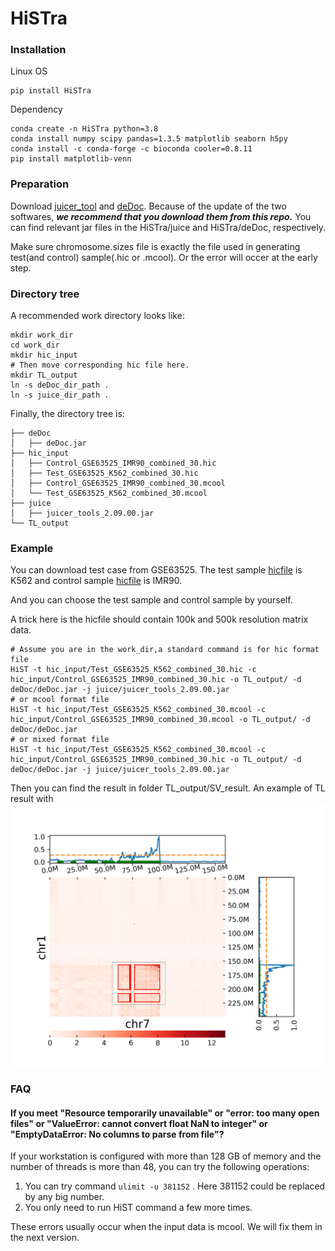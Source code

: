 # HiSTra


### Installation

Linux OS

```shell
pip install HiSTra
```
Dependency
```shell
conda create -n HiSTra python=3.8 
conda install numpy scipy pandas=1.3.5 matplotlib seaborn h5py
conda install -c conda-forge -c bioconda cooler=0.8.11
pip install matplotlib-venn 
```

### Preparation

Download [juicer_tool](https://github.com/aidenlab/juicer/wiki/Juicer-Tools-Quick-Start) and [deDoc](https://github.com/yinxc/structural-information-minimisation). Because of the update of the two softwares, ***we recommend that you download them from this repo.*** You can find relevant jar files in the HiSTra/juice and HiSTra/deDoc, respectively.

Make sure chromosome.sizes file is exactly the file used in generating test(and control) sample(.hic or .mcool). Or the error will occer at the early step.

### Directory tree

A recommended work directory looks like:

```shell
mkdir work_dir
cd work_dir
mkdir hic_input
# Then move corresponding hic file here.
mkdir TL_output
ln -s deDoc_dir_path .
ln -s juice_dir_path .
```

Finally, the directory tree is:

```
├── deDoc
│   ├── deDoc.jar
├── hic_input
│   ├── Control_GSE63525_IMR90_combined_30.hic
│   ├── Test_GSE63525_K562_combined_30.hic
│   ├── Control_GSE63525_IMR90_combined_30.mcool
│   └── Test_GSE63525_K562_combined_30.mcool
├── juice
│   ├── juicer_tools_2.09.00.jar
└── TL_output
```

### Example

You can download test case from GSE63525. The test sample [hicfile](https://www.ncbi.nlm.nih.gov/geo/download/?acc=GSE63525&format=file&file=GSE63525%5FK562%5Fcombined%5F30%2Ehic)  is K562 and control sample [hicfile](https://www.ncbi.nlm.nih.gov/geo/download/?acc=GSE63525&format=file&file=GSE63525%5FIMR90%5Fcombined%5F30%2Ehic) is IMR90.

And you can choose the test sample and control sample by yourself.

A trick here is the hicfile should contain 100k and 500k resolution matrix data.

```shell
# Assume you are in the work_dir,a standard command is for hic format file
HiST -t hic_input/Test_GSE63525_K562_combined_30.hic -c hic_input/Control_GSE63525_IMR90_combined_30.hic -o TL_output/ -d deDoc/deDoc.jar -j juice/juicer_tools_2.09.00.jar
# or mcool format file
HiST -t hic_input/Test_GSE63525_K562_combined_30.mcool -c hic_input/Control_GSE63525_IMR90_combined_30.mcool -o TL_output/ -d deDoc/deDoc.jar
# or mixed format file
HiST -t hic_input/Test_GSE63525_K562_combined_30.mcool -c hic_input/Control_GSE63525_IMR90_combined_30.hic -o TL_output/ -d deDoc/deDoc.jar -j juice/juicer_tools_2.09.00.jar

```

Then you can find the result in folder TL_output/SV_result.
An example of TL result with ![heatmap](./example_pic/0_Combine_chr1_chr7.png)

### FAQ
#### If you meet "Resource temporarily unavailable" or "error: too many open files" or "ValueError: cannot convert float NaN to integer" or "EmptyDataError: No columns to parse from file"?

If your workstation is configured with more than 128 GB of memory and the number of threads is more than 48, you can try the following operations: 

1. You can try command ```ulimit -u 381152``` . Here 381152 could be replaced by any big number.
2. You only need to run HiST command a few more times. 

These errors usually occur when the input data is mcool. We will fix them in the next version.





